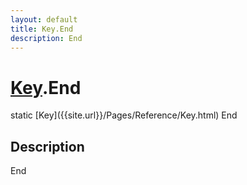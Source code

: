 ```yaml
---
layout: default
title: Key.End
description: End
---
```

# [Key]({{site.url}}/Pages/Reference/Key.html).End

<div class='signature' markdown='1'>
static [Key]({{site.url}}/Pages/Reference/Key.html) End
</div>

## Description
End


